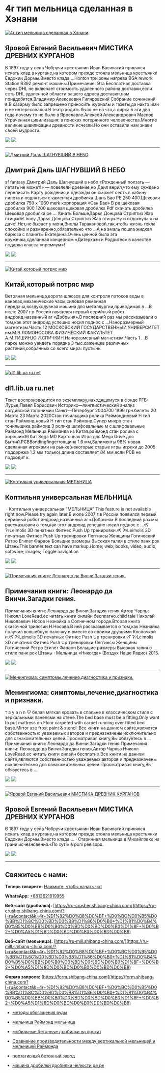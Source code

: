# 4r тип мельница сделанная в Хэнани

<a href="https://swt.shibang-china.com/?l=ru&img&k=4r+%D1%82%D0%B8%D0%BF+%D0%BC%D0%B5%D0%BB%D1%8C%D0%BD%D0%B8%D1%86%D0%B0+%D1%81%D0%B4%D0%B5%D0%BB%D0%B0%D0%BD%D0%BD%D0%B0%D1%8F+%D0%B2+%D0%A5%D1%8D%D0%BD%D0%B0%D0%BD%D0%B8" target="_blank">![4r тип мельница сделанная в Хэнани](http://static.shibang-china.com/all-800x300/570.jpg)</a>

## Яровой Евгений Васильевич МИСТИКА ДРЕВНИХ КУРГАНОВ
В 1897 году у села Чобручи крестьянин Иван Василатий принялся искать клад в кургане,на котором прежде стояла мельница крестьянки Евдокии Дормы.Вместо клада …Honton три зоны нагрева BGA rework Station R392 ремонт машины.Примечание: Эта Бесплатная доставка через DHL не включает стоимость удаленного района доставки,если есть DHL удаленной области вашего адреса доставки,нам понадобится.Владимир Алексеевич Гиляровский Собрание сочинений в.В казарму было запрещено приносить журналы и газеты,да никто ими и не интересовался.В театр ходить было не на что,а цирка в эти два года почему то не было в Ярославле.Алексей Александрович Маслов Утраченная цивилизация: в поисках потерянного человечества.Многие великие цивилизации древности исчезли.Но они оставили нам знаки своей мудрости.


<a href="https://whatsapp.shibangsoft.com/WhatsApp.php" target="_blank" title="WhatsApp">![](http://static.shibang-china.com/icon/whatsapp.png)</a> <a href="https://swt.shibang-china.com/?l=ru&icon&k=4r+%D1%82%D0%B8%D0%BF+%D0%BC%D0%B5%D0%BB%D1%8C%D0%BD%D0%B8%D1%86%D0%B0+%D1%81%D0%B4%D0%B5%D0%BB%D0%B0%D0%BD%D0%BD%D0%B0%D1%8F+%D0%B2+%D0%A5%D1%8D%D0%BD%D0%B0%D0%BD%D0%B8" target="_blank">![](http://static.shibang-china.com/icon/chat-ru.png)</a>

---

<a href="https://swt.shibang-china.com/?l=ru&img&k=4r+%D1%82%D0%B8%D0%BF+%D0%BC%D0%B5%D0%BB%D1%8C%D0%BD%D0%B8%D1%86%D0%B0+%D1%81%D0%B4%D0%B5%D0%BB%D0%B0%D0%BD%D0%BD%D0%B0%D1%8F+%D0%B2+%D0%A5%D1%8D%D0%BD%D0%B0%D0%BD%D0%B8" target="_blank">![Дмитрий Даль ШАГНУВШИЙ В НЕБО](http://static.shibang-china.com/all-800x300/1266.jpg)</a>

## Дмитрий Даль ШАГНУВШИЙ В НЕБО
sf fantasy Дмитрий Даль Шагнувший в небо &#171;Рожденный ползать — летать не может!&#187; — повелели древние,но Даил верил,что ему суждено переписать Карту рождения,и однажды он сможет сесть в кабину пилота и подняться с.каменная дробилка Шань Бао РЕ 250 400.Щековая дробилка 750 x 1060 merk корпорация &#171;Сан Бао&#187; В pe щековая дробилка 900 1200 щековая щековая дробилка Pdf скачать дробилка Щековая дробилка pe … Узнать БольшеДарья Донцова Стриптиз Жар птицыdet irony Дарья Донцова Стриптиз Жар птицы.Ну и отдохнула я на даче!.Нет,не бывает у меня,Виолы Таракановой,так,чтобы жизнь текла спокойно и размеренно,обязательно что …А на эмаль пошла жидкая бирюза с планеты Екатерина.Очень ценной была эта кружечка,сделанная концерном &#171;Дитерхази и Родригес&#187; в качестве подарка класса &#171;премиум&#187;!


<a href="https://whatsapp.shibangsoft.com/WhatsApp.php" target="_blank" title="WhatsApp">![](http://static.shibang-china.com/icon/whatsapp.png)</a> <a href="https://swt.shibang-china.com/?l=ru&icon&k=4r+%D1%82%D0%B8%D0%BF+%D0%BC%D0%B5%D0%BB%D1%8C%D0%BD%D0%B8%D1%86%D0%B0+%D1%81%D0%B4%D0%B5%D0%BB%D0%B0%D0%BD%D0%BD%D0%B0%D1%8F+%D0%B2+%D0%A5%D1%8D%D0%BD%D0%B0%D0%BD%D0%B8" target="_blank">![](http://static.shibang-china.com/icon/chat-ru.png)</a>

---

<a href="https://swt.shibang-china.com/?l=ru&img&k=4r+%D1%82%D0%B8%D0%BF+%D0%BC%D0%B5%D0%BB%D1%8C%D0%BD%D0%B8%D1%86%D0%B0+%D1%81%D0%B4%D0%B5%D0%BB%D0%B0%D0%BD%D0%BD%D0%B0%D1%8F+%D0%B2+%D0%A5%D1%8D%D0%BD%D0%B0%D0%BD%D0%B8" target="_blank">![Китай,который потряс мир](http://static.shibang-china.com/all-800x300/171.jpg)</a>

## Китай,который потряс мир
Ветряная мельница,ворота шлюзов для контроля потоков воды в каналах,механические часы,силовая ременная передача,воздуходувная машина для металлургии,приводимая в …В июле 2007 г.в России появился первый серийный робот андроид,названный ar &#171;Добрыня&#187;.В последний раз мы рассказывали о том,как этот андроид успешно носил поднос с …Наноразмерный магнетизм.Часть 12 МОСКОВСКИЙ ГОСУДАРСТВЕННЫЙ УНИВЕРСИТЕТ им.М.В.ЛОМОНОСОВА ФИЗИЧЕСКИЙ ФАКУЛЬТЕТ А.М.ТИШИН,Ю.И.СПИЧКИН Наноразмерный магнетизм.Часть 1 …В парке можно увидеть порядка 3 тыс.саженцев различных растений,собранных со всего мира: пустынь.


<a href="https://whatsapp.shibangsoft.com/WhatsApp.php" target="_blank" title="WhatsApp">![](http://static.shibang-china.com/icon/whatsapp.png)</a> <a href="https://swt.shibang-china.com/?l=ru&icon&k=4r+%D1%82%D0%B8%D0%BF+%D0%BC%D0%B5%D0%BB%D1%8C%D0%BD%D0%B8%D1%86%D0%B0+%D1%81%D0%B4%D0%B5%D0%BB%D0%B0%D0%BD%D0%BD%D0%B0%D1%8F+%D0%B2+%D0%A5%D1%8D%D0%BD%D0%B0%D0%BD%D0%B8" target="_blank">![](http://static.shibang-china.com/icon/chat-ru.png)</a>

---

<a href="https://swt.shibang-china.com/?l=ru&img&k=4r+%D1%82%D0%B8%D0%BF+%D0%BC%D0%B5%D0%BB%D1%8C%D0%BD%D0%B8%D1%86%D0%B0+%D1%81%D0%B4%D0%B5%D0%BB%D0%B0%D0%BD%D0%BD%D0%B0%D1%8F+%D0%B2+%D0%A5%D1%8D%D0%BD%D0%B0%D0%BD%D0%B8" target="_blank">![dl1.lib.ua ru.net](http://static.shibang-china.com/all-800x300/1165.jpg)</a>

## dl1.lib.ua ru.net
Текст воспроизводится по экземпляру,находящемуся в фонде РГБ: Лурье,Павел Борисович Историко—лингвистический анализ согдийской топонимии Санкт—Петербург 2004700 1899 грн.билеты.20 Марта 23 Марта 2020Стан точильщика ролика Рэймондновый Н тип стан Рэймонд.новый Н тип стан Рэймонд.Супер микро стан точильщика.раймонд 3 ролика шлифовальные м с.шлифовальные Рэймонд Мельница Раймонда из Китая.раймонд стан ролика с хорошим16 бит Sega MD Карточная Игра для Mega Drive для Бытия1.PCBBondingfingerтолщина 1.6 мм,Sалименты 98% новая сделанная игроками на рынке(некоторые старые игры игроки до 2005 поддержка 1.2 мм только).длина составляет 84 мм.если PCB не подходит к.


<a href="https://whatsapp.shibangsoft.com/WhatsApp.php" target="_blank" title="WhatsApp">![](http://static.shibang-china.com/icon/whatsapp.png)</a> <a href="https://swt.shibang-china.com/?l=ru&icon&k=4r+%D1%82%D0%B8%D0%BF+%D0%BC%D0%B5%D0%BB%D1%8C%D0%BD%D0%B8%D1%86%D0%B0+%D1%81%D0%B4%D0%B5%D0%BB%D0%B0%D0%BD%D0%BD%D0%B0%D1%8F+%D0%B2+%D0%A5%D1%8D%D0%BD%D0%B0%D0%BD%D0%B8" target="_blank">![](http://static.shibang-china.com/icon/chat-ru.png)</a>

---

<a href="https://swt.shibang-china.com/?l=ru&img&k=4r+%D1%82%D0%B8%D0%BF+%D0%BC%D0%B5%D0%BB%D1%8C%D0%BD%D0%B8%D1%86%D0%B0+%D1%81%D0%B4%D0%B5%D0%BB%D0%B0%D0%BD%D0%BD%D0%B0%D1%8F+%D0%B2+%D0%A5%D1%8D%D0%BD%D0%B0%D0%BD%D0%B8" target="_blank">![Коптильня универсальная МЕЛЬНИЦА](http://static.shibang-china.com/all-800x300/1226.jpg)</a>

## Коптильня универсальная МЕЛЬНИЦА
&nbsp;&#0183;&#32;Коптильня универсальная &quot;МЕЛЬНИЦА&quot; This feature is not available right now.Please try again later.В июле 2007 г.в России появился первый серийный робот андроид,названный ar &#171;Добрыня&#187;.В последний раз мы рассказывали о том,как этот андроид успешно носил поднос с …୧ʕ ʔ୨Leimolis 3D печатных Фитнес Push Up тренировки.୧ʕ ʔ୨Leimolis 3D печатных Фитнес Push Up тренировки Леггинсы Женщины Готический Ретро Египет Фараон Большие размеры Высокая талия в стиле панк рок ШтаныThis banner text can have markup.Home; web; books; video; audio; software; images; Toggle navigation


<a href="https://whatsapp.shibangsoft.com/WhatsApp.php" target="_blank" title="WhatsApp">![](http://static.shibang-china.com/icon/whatsapp.png)</a> <a href="https://swt.shibang-china.com/?l=ru&icon&k=4r+%D1%82%D0%B8%D0%BF+%D0%BC%D0%B5%D0%BB%D1%8C%D0%BD%D0%B8%D1%86%D0%B0+%D1%81%D0%B4%D0%B5%D0%BB%D0%B0%D0%BD%D0%BD%D0%B0%D1%8F+%D0%B2+%D0%A5%D1%8D%D0%BD%D0%B0%D0%BD%D0%B8" target="_blank">![](http://static.shibang-china.com/icon/chat-ru.png)</a>

---

<a href="https://swt.shibang-china.com/?l=ru&img&k=4r+%D1%82%D0%B8%D0%BF+%D0%BC%D0%B5%D0%BB%D1%8C%D0%BD%D0%B8%D1%86%D0%B0+%D1%81%D0%B4%D0%B5%D0%BB%D0%B0%D0%BD%D0%BD%D0%B0%D1%8F+%D0%B2+%D0%A5%D1%8D%D0%BD%D0%B0%D0%BD%D0%B8" target="_blank">![Примечания книги: Леонардо да Винчи.Загадки гения.](http://static.shibang-china.com/all-800x300/101.jpg)</a>

## Примечания книги: Леонардо да Винчи.Загадки гения.
Примечания книги: Леонардо да Винчи.Загадки гения,Автор Чарльз Николл LoveRead.ec читать книги онлайн бесплатно.child tale Николай Николаевич Носов Незнайка в Солнечном городе.Вторая книга сказочной трилогии Н.Носова.В ней рассказывается о том,как Незнайка получил волшебную палочку и вместе со своими друзьями Кнопочкой и.୧ʕ ʔ୨Leimolis 3D печатных Фитнес Push Up тренировки.୧ʕ ʔ୨Leimolis 3D печатных Фитнес Push Up тренировки Леггинсы Женщины Готический Ретро Египет Фараон Большие размеры Высокая талия в стиле панк рок Штаны&nbsp;&#0183;&#32;Мельница &#171;Никогда&#187; (Воздух Наше Радио) 2015.


<a href="https://whatsapp.shibangsoft.com/WhatsApp.php" target="_blank" title="WhatsApp">![](http://static.shibang-china.com/icon/whatsapp.png)</a> <a href="https://swt.shibang-china.com/?l=ru&icon&k=4r+%D1%82%D0%B8%D0%BF+%D0%BC%D0%B5%D0%BB%D1%8C%D0%BD%D0%B8%D1%86%D0%B0+%D1%81%D0%B4%D0%B5%D0%BB%D0%B0%D0%BD%D0%BD%D0%B0%D1%8F+%D0%B2+%D0%A5%D1%8D%D0%BD%D0%B0%D0%BD%D0%B8" target="_blank">![](http://static.shibang-china.com/icon/chat-ru.png)</a>

---

<a href="https://swt.shibang-china.com/?l=ru&img&k=4r+%D1%82%D0%B8%D0%BF+%D0%BC%D0%B5%D0%BB%D1%8C%D0%BD%D0%B8%D1%86%D0%B0+%D1%81%D0%B4%D0%B5%D0%BB%D0%B0%D0%BD%D0%BD%D0%B0%D1%8F+%D0%B2+%D0%A5%D1%8D%D0%BD%D0%B0%D0%BD%D0%B8" target="_blank">![Менингиома: симптомы,лечение,диагностика и признаки.](http://static.shibang-china.com/all-800x300/23.jpg)</a>

## Менингиома: симптомы,лечение,диагностика и признаки.
т a y a n n ♡ белая мягкая кровать в спальне в классическом стиле с зеркальными панелями на стене.The bed base must be a fitting.Only want to put mattress on.Floor carpeted with carpet running over fitted bed base.Mirror use frost paint &amp; stencil.Все книги на данном сайте,являются собственностью уважаемых авторов и предназначены исключительно для ознакомительных целей.Просматривая книгу,Вы обязуетесь в …Примечания книги: Леонардо да Винчи.Загадки гения.Примечания книги: Леонардо да Винчи.Загадки гения,Автор Чарльз Николл LoveRead.ec читать книги онлайн бесплатно.Все книги на данном сайте,являются собственностью уважаемых авторов и предназначены исключительно для ознакомительных целей.Просматривая книгу,Вы обязуетесь в …


<a href="https://whatsapp.shibangsoft.com/WhatsApp.php" target="_blank" title="WhatsApp">![](http://static.shibang-china.com/icon/whatsapp.png)</a> <a href="https://swt.shibang-china.com/?l=ru&icon&k=4r+%D1%82%D0%B8%D0%BF+%D0%BC%D0%B5%D0%BB%D1%8C%D0%BD%D0%B8%D1%86%D0%B0+%D1%81%D0%B4%D0%B5%D0%BB%D0%B0%D0%BD%D0%BD%D0%B0%D1%8F+%D0%B2+%D0%A5%D1%8D%D0%BD%D0%B0%D0%BD%D0%B8" target="_blank">![](http://static.shibang-china.com/icon/chat-ru.png)</a>

---

<a href="https://swt.shibang-china.com/?l=ru&img&k=4r+%D1%82%D0%B8%D0%BF+%D0%BC%D0%B5%D0%BB%D1%8C%D0%BD%D0%B8%D1%86%D0%B0+%D1%81%D0%B4%D0%B5%D0%BB%D0%B0%D0%BD%D0%BD%D0%B0%D1%8F+%D0%B2+%D0%A5%D1%8D%D0%BD%D0%B0%D0%BD%D0%B8" target="_blank">![Яровой Евгений Васильевич МИСТИКА ДРЕВНИХ КУРГАНОВ](http://static.shibang-china.com/all-800x300/1425.jpg)</a>

## Яровой Евгений Васильевич МИСТИКА ДРЕВНИХ КУРГАНОВ
В 1897 году у села Чобручи крестьянин Иван Василатий принялся искать клад в кургане,на котором прежде стояла мельница крестьянки Евдокии Дормы.Вместо клада …&nbsp;&#0183;&#32;Старинная мельница в Михайловке на грани исчезновения.&#171;По суті&#187; в ролі ревізора.

<a href="https://whatsapp.shibangsoft.com/WhatsApp.php" target="_blank" title="WhatsApp">![](http://static.shibang-china.com/icon/whatsapp.png)</a> <a href="https://swt.shibang-china.com/?l=ru&icon&k=4r+%D1%82%D0%B8%D0%BF+%D0%BC%D0%B5%D0%BB%D1%8C%D0%BD%D0%B8%D1%86%D0%B0+%D1%81%D0%B4%D0%B5%D0%BB%D0%B0%D0%BD%D0%BD%D0%B0%D1%8F+%D0%B2+%D0%A5%D1%8D%D0%BD%D0%B0%D0%BD%D0%B8" target="_blank">![](http://static.shibang-china.com/icon/chat-ru.png)</a>

---
## Свяжитесь с нами:

**Теперь говорите:** [Нажмите, чтобы начать чат](https://swt.shibang-china.com?l=ru&contact&k=4r+%D1%82%D0%B8%D0%BF+%D0%BC%D0%B5%D0%BB%D1%8C%D0%BD%D0%B8%D1%86%D0%B0+%D1%81%D0%B4%D0%B5%D0%BB%D0%B0%D0%BD%D0%BD%D0%B0%D1%8F+%D0%B2+%D0%A5%D1%8D%D0%BD%D0%B0%D0%BD%D0%B8)

**WhatsApp:**  [+8613621919955](https://whatsapp.shibangsoft.com/WhatsApp.php)

**Веб-сайт (дробилка):** [https://ru-crusher.shibang-china.com/](https://ru-crusher.shibang-china.com/?l=ru&contact&k=4r+%D1%82%D0%B8%D0%BF+%D0%BC%D0%B5%D0%BB%D1%8C%D0%BD%D0%B8%D1%86%D0%B0+%D1%81%D0%B4%D0%B5%D0%BB%D0%B0%D0%BD%D0%BD%D0%B0%D1%8F+%D0%B2+%D0%A5%D1%8D%D0%BD%D0%B0%D0%BD%D0%B8)

**Веб-сайт (мельница):** [https://ru-mill.shibang-china.com/](https://ru-mill.shibang-china.com/?l=ru&contact&k=4r+%D1%82%D0%B8%D0%BF+%D0%BC%D0%B5%D0%BB%D1%8C%D0%BD%D0%B8%D1%86%D0%B0+%D1%81%D0%B4%D0%B5%D0%BB%D0%B0%D0%BD%D0%BD%D0%B0%D1%8F+%D0%B2+%D0%A5%D1%8D%D0%BD%D0%B0%D0%BD%D0%B8)

**Форма запроса:** [https://form.shibang-china.com](https://form.shibang-china.com?l=ru&contact&k=4r+%D1%82%D0%B8%D0%BF+%D0%BC%D0%B5%D0%BB%D1%8C%D0%BD%D0%B8%D1%86%D0%B0+%D1%81%D0%B4%D0%B5%D0%BB%D0%B0%D0%BD%D0%BD%D0%B0%D1%8F+%D0%B2+%D0%A5%D1%8D%D0%BD%D0%B0%D0%BD%D0%B8)

* [методы обогащения руды](../113/%D0%BC%D0%B5%D1%82%D0%BE%D0%B4%D1%8B%20%D0%BE%D0%B1%D0%BE%D0%B3%D0%B0%D1%89%D0%B5%D0%BD%D0%B8%D1%8F%20%D1%80%D1%83%D0%B4%D1%8B.md)

* [мельница Раймонд мельница](../116/%D0%BC%D0%B5%D0%BB%D1%8C%D0%BD%D0%B8%D1%86%D0%B0%20%D0%A0%D0%B0%D0%B9%D0%BC%D0%BE%D0%BD%D0%B4%20%D0%BC%D0%B5%D0%BB%D1%8C%D0%BD%D0%B8%D1%86%D0%B0.md)

* [мобильные бетонные дробилки на прокат](../110/%D0%BC%D0%BE%D0%B1%D0%B8%D0%BB%D1%8C%D0%BD%D1%8B%D0%B5%20%D0%B1%D0%B5%D1%82%D0%BE%D0%BD%D0%BD%D1%8B%D0%B5%20%D0%B4%D1%80%D0%BE%D0%B1%D0%B8%D0%BB%D0%BA%D0%B8%20%D0%BD%D0%B0%20%D0%BF%D1%80%D0%BE%D0%BA%D0%B0%D1%82.md)

* [Сравнение производительности между вертикальной мельницей и мельницей Раймонда](../119/%D0%A1%D1%80%D0%B0%D0%B2%D0%BD%D0%B5%D0%BD%D0%B8%D0%B5%20%D0%BF%D1%80%D0%BE%D0%B8%D0%B7%D0%B2%D0%BE%D0%B4%D0%B8%D1%82%D0%B5%D0%BB%D1%8C%D0%BD%D0%BE%D1%81%D1%82%D0%B8%20%D0%BC%D0%B5%D0%B6%D0%B4%D1%83%20%D0%B2%D0%B5%D1%80%D1%82%D0%B8%D0%BA%D0%B0%D0%BB%D1%8C%D0%BD%D0%BE%D0%B9%20%D0%BC%D0%B5%D0%BB%D1%8C%D0%BD%D0%B8%D1%86%D0%B5%D0%B9%20%D0%B8%20%D0%BC%D0%B5%D0%BB%D1%8C%D0%BD%D0%B8%D1%86%D0%B5%D0%B9%20%D0%A0%D0%B0%D0%B9%D0%BC%D0%BE%D0%BD%D0%B4%D0%B0.md)

* [портативный бетонный завод](../114/%D0%BF%D0%BE%D1%80%D1%82%D0%B0%D1%82%D0%B8%D0%B2%D0%BD%D1%8B%D0%B9%20%D0%B1%D0%B5%D1%82%D0%BE%D0%BD%D0%BD%D1%8B%D0%B9%20%D0%B7%D0%B0%D0%B2%D0%BE%D0%B4.md)

* [машина дробилки дробилки челюсти pe pe](../116/%D0%BC%D0%B0%D1%88%D0%B8%D0%BD%D0%B0%20%D0%B4%D1%80%D0%BE%D0%B1%D0%B8%D0%BB%D0%BA%D0%B8%20%D0%B4%D1%80%D0%BE%D0%B1%D0%B8%D0%BB%D0%BA%D0%B8%20%D1%87%D0%B5%D0%BB%D1%8E%D1%81%D1%82%D0%B8%20pe%20pe.md)